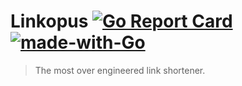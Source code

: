 # Linkopus [![Go Report Card](https://goreportcard.com/badge/github.com/lalabuy948/linkopus/backend)](https://goreportcard.com/report/github.com/lalabuy948/linkopus/backend) [![made-with-Go](https://img.shields.io/badge/Made%20with-Go-1f425f.svg)](http://golang.org)

> The most over engineered link shortener.
